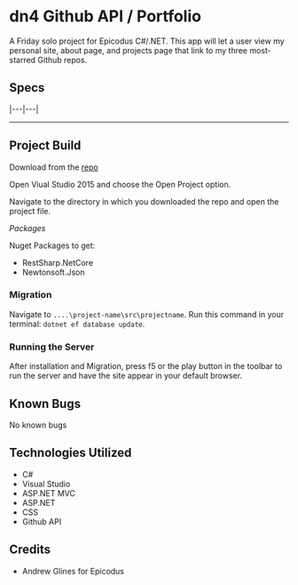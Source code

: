 # dn4 Github API / Portfolio

A Friday solo project for Epicodus C#/.NET.
This app will let a user view my personal site, about page, and projects page that link to my three most-starred Github repos.

## Specs

|---|---|

<hr>

## Project Build

Download from the [repo](https://github.com/GrapeSalad/DotNet-Portfolio)

Open Viual Studio 2015 and choose the Open Project option.

Navigate to the directory in which you downloaded the repo and open the project file.

*Packages*

Nuget Packages to get:
* RestSharp.NetCore
* Newtonsoft.Json

### Migration

Navigate to `....\project-name\src\projectname`.
Run this command in your terminal: `dotnet ef database update`.

### Running the Server

After installation and Migration, press f5 or the play button in the toolbar to run the server and have the site appear in your default browser.

## Known Bugs

No known bugs

## Technologies Utilized

* C#
* Visual Studio
* ASP.NET MVC
* ASP.NET
* CSS
* Github API

## Credits

* Andrew Glines for Epicodus
